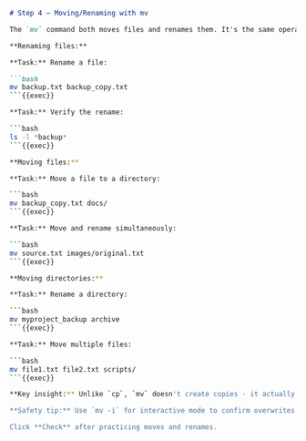 ````markdown
# Step 4 — Moving/Renaming with mv

The `mv` command both moves files and renames them. It's the same operation!

**Renaming files:**

**Task:** Rename a file:

```bash
mv backup.txt backup_copy.txt
```{{exec}}

**Task:** Verify the rename:

```bash
ls -l *backup*
```{{exec}}

**Moving files:**

**Task:** Move a file to a directory:

```bash
mv backup_copy.txt docs/
```{{exec}}

**Task:** Move and rename simultaneously:

```bash
mv source.txt images/original.txt
```{{exec}}

**Moving directories:**

**Task:** Rename a directory:

```bash
mv myproject_backup archive
```{{exec}}

**Task:** Move multiple files:

```bash
mv file1.txt file2.txt scripts/
```{{exec}}

**Key insight:** Unlike `cp`, `mv` doesn't create copies - it actually moves the files! The original location no longer has the file.

**Safety tip:** Use `mv -i` for interactive mode to confirm overwrites!

Click **Check** after practicing moves and renames.
````
